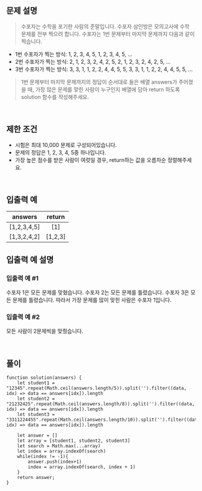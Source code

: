## 문제 설명

> 수포자는 수학을 포기한 사람의 준말입니다. 수포자 삼인방은 모의고사에 수학 문제를 전부 찍으려 합니다. 수포자는 1번 문제부터 마지막 문제까지 다음과 같이 찍습니다.

- 1번 수포자가 찍는 방식: 1, 2, 3, 4, 5, 1, 2, 3, 4, 5, ...
- 2번 수포자가 찍는 방식: 2, 1, 2, 3, 2, 4, 2, 5, 2, 1, 2, 3, 2, 4, 2, 5, ...
- 3번 수포자가 찍는 방식: 3, 3, 1, 1, 2, 2, 4, 4, 5, 5, 3, 3, 1, 1, 2, 2, 4, 4, 5, 5, ...

> 1번 문제부터 마지막 문제까지의 정답이 순서대로 들은 배열 answers가 주어졌을 때, 가장 많은 문제를 맞힌 사람이 누구인지 배열에 담아 return 하도록 solution 함수를 작성해주세요.

<br>

## 제한 조건

- 시험은 최대 10,000 문제로 구성되어있습니다.
- 문제의 정답은 1, 2, 3, 4, 5중 하나입니다.
- 가장 높은 점수를 받은 사람이 여럿일 경우, return하는 값을 오름차순 정렬해주세요.

<br>

## 입출력 예

|answers	|return|
|:-:|:-:|
|[1,2,3,4,5]	|[1]|
|[1,3,2,4,2]	|[1,2,3]|

## 입출력 예 설명

### 입출력 예 #1

수포자 1은 모든 문제를 맞혔습니다.
수포자 2는 모든 문제를 틀렸습니다.
수포자 3은 모든 문제를 틀렸습니다.
따라서 가장 문제를 많이 맞힌 사람은 수포자 1입니다.

### 입출력 예 #2

모든 사람이 2문제씩을 맞췄습니다.

<br>

## 풀이

```
function solution(answers) {
    let student1 = "12345".repeat(Math.ceil(answers.length/5)).split('').filter((data, idx) => data == answers[idx]).length
    let student2 = "21232425".repeat(Math.ceil(answers.length/8)).split('').filter((data, idx) => data == answers[idx]).length
    let student3 = "3311224455".repeat(Math.ceil(answers.length/10)).split('').filter((data, idx) => data == answers[idx]).length
    
    let answer = []
    let array = [student1, student2, student3]
    let search = Math.max(...array)
    let index = array.indexOf(search)
    while(index != -1){
        answer.push(index+1)
        index = array.indexOf(search, index + 1)
    }
    return answer;
}
```